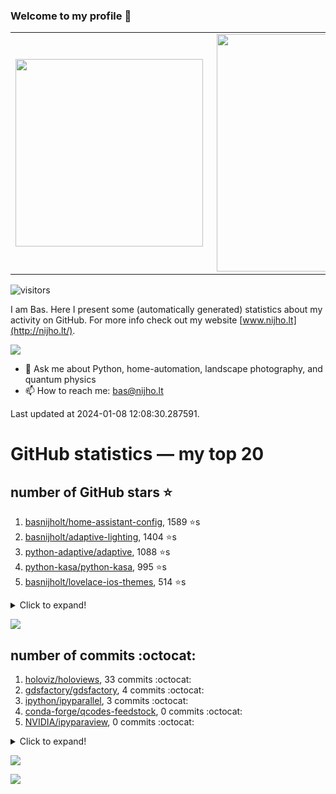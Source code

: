 ### Welcome to my profile 👋

<center>
  <table>
    <tr>
        <td><img width="300px" align="left" src="https://github-readme-stats.vercel.app/api/top-langs/?username=basnijholt&hide=TeX,Jupyter%20Notebook&layout=compact&theme=radical" /></td>
        <td><img align='right' src="https://github-readme-stats.vercel.app/api?username=basnijholt&show_icons=true&theme=radical" width="380"></td>
    </tr>
  </table>
</center>

![visitors](https://visitor-badge.glitch.me/badge?page_id=basnijholt.visitor-badge)

I am Bas. Here I present some (automatically generated) statistics about my activity on GitHub. For more info check out my website [www.nijho.lt](http://nijho.lt/).

![](https://www.nijho.lt/authors/admin/avatar_hu9e60e4b9bc120dfb6a666009f2878da6_182107_250x250_fill_q90_lanczos_center.jpg)

- 💬 Ask me about Python, home-automation, landscape photography, and quantum physics
- 📫 How to reach me: bas@nijho.lt

Last updated at 2024-01-08 12:08:30.287591.

# GitHub statistics — my top 20

## number of GitHub stars ⭐️

1. [basnijholt/home-assistant-config](https://github.com/basnijholt/home-assistant-config/), 1589 ⭐️s
2. [basnijholt/adaptive-lighting](https://github.com/basnijholt/adaptive-lighting/), 1404 ⭐️s
3. [python-adaptive/adaptive](https://github.com/python-adaptive/adaptive/), 1088 ⭐️s
4. [python-kasa/python-kasa](https://github.com/python-kasa/python-kasa/), 995 ⭐️s
5. [basnijholt/lovelace-ios-themes](https://github.com/basnijholt/lovelace-ios-themes/), 514 ⭐️s
<details><summary>Click to expand!</summary>

6. [basnijholt/lovelace-ios-dark-mode-theme](https://github.com/basnijholt/lovelace-ios-dark-mode-theme/), 432 ⭐️s
7. [basnijholt/miflora](https://github.com/basnijholt/miflora/), 360 ⭐️s
8. [basnijholt/rsync-time-machine.py](https://github.com/basnijholt/rsync-time-machine.py/), 355 ⭐️s
9. [topocm/topocm_content](https://github.com/topocm/topocm_content/), 258 ⭐️s
10. [basnijholt/home-assistant-streamdeck-yaml](https://github.com/basnijholt/home-assistant-streamdeck-yaml/), 157 ⭐️s
11. [basnijholt/unidep](https://github.com/basnijholt/unidep/), 112 ⭐️s
12. [basnijholt/home-assistant-macbook-touch-bar](https://github.com/basnijholt/home-assistant-macbook-touch-bar/), 94 ⭐️s
13. [kwant-project/kwant](https://github.com/kwant-project/kwant/), 80 ⭐️s
14. [basnijholt/markdown-code-runner](https://github.com/basnijholt/markdown-code-runner/), 77 ⭐️s
15. [basnijholt/home-assistant-streamdeck-yaml-addon](https://github.com/basnijholt/home-assistant-streamdeck-yaml-addon/), 55 ⭐️s
16. [basnijholt/aiokef](https://github.com/basnijholt/aiokef/), 34 ⭐️s
17. [basnijholt/thesis-cover](https://github.com/basnijholt/thesis-cover/), 29 ⭐️s
18. [basnijholt/adaptive-scheduler](https://github.com/basnijholt/adaptive-scheduler/), 23 ⭐️s
19. [basnijholt/instacron](https://github.com/basnijholt/instacron/), 20 ⭐️s
20. [kwant-project/kwant-tutorial-2016](https://github.com/kwant-project/kwant-tutorial-2016/), 18 ⭐️s

</details>

![](https://github.com/basnijholt/basnijholt/raw/main/stars_over_time.png)

## number of commits :octocat:

1. [holoviz/holoviews](https://github.com/holoviz/holoviews/), 33 commits :octocat:
2. [gdsfactory/gdsfactory](https://github.com/gdsfactory/gdsfactory/), 4 commits :octocat:
3. [ipython/ipyparallel](https://github.com/ipython/ipyparallel/), 3 commits :octocat:
4. [conda-forge/qcodes-feedstock](https://github.com/conda-forge/qcodes-feedstock/), 0 commits :octocat:
5. [NVIDIA/ipyparaview](https://github.com/NVIDIA/ipyparaview/), 0 commits :octocat:
<details><summary>Click to expand!</summary>

6. [hacs/default](https://github.com/hacs/default/), 0 commits :octocat:
7. [conda-forge/jupyter_cms-feedstock](https://github.com/conda-forge/jupyter_cms-feedstock/), 0 commits :octocat:
8. [bramkragten/swipe-card](https://github.com/bramkragten/swipe-card/), 0 commits :octocat:
9. [basnijholt/Project-Euler](https://github.com/basnijholt/Project-Euler/), 0 commits :octocat:
10. [pymc-devs/pymc](https://github.com/pymc-devs/pymc/), 0 commits :octocat:
11. [conda-forge/pfapack-feedstock](https://github.com/conda-forge/pfapack-feedstock/), 0 commits :octocat:
12. [kedro-org/kedro](https://github.com/kedro-org/kedro/), 0 commits :octocat:
13. [conda-forge/opencensus-context-feedstock](https://github.com/conda-forge/opencensus-context-feedstock/), 0 commits :octocat:
14. [basnijholt/conda-recipes](https://github.com/basnijholt/conda-recipes/), 0 commits :octocat:
15. [conda-forge/staged-recipes](https://github.com/conda-forge/staged-recipes/), 0 commits :octocat:
16. [conda-forge/suitesparse-feedstock](https://github.com/conda-forge/suitesparse-feedstock/), 0 commits :octocat:
17. [conda-forge/occt-feedstock](https://github.com/conda-forge/occt-feedstock/), 0 commits :octocat:
18. [basnijholt/azure-singularity-agent](https://github.com/basnijholt/azure-singularity-agent/), 0 commits :octocat:
19. [mamba-org/micromamba-docker](https://github.com/mamba-org/micromamba-docker/), 0 commits :octocat:
20. [conda-forge/opencensus-feedstock](https://github.com/conda-forge/opencensus-feedstock/), 0 commits :octocat:

</details>

![](https://github.com/basnijholt/basnijholt/raw/main/commits_per_hour.png)

![](https://github.com/basnijholt/basnijholt/raw/main/commits_per_weekday.png)

